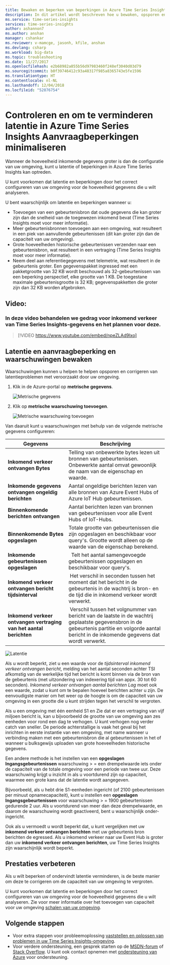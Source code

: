 ```yaml
---
title: Bewaken en beperken van beperkingen in Azure Time Series Insights | Microsoft Docs
description: In dit artikel wordt beschreven hoe u bewaken, opsporen en oplossen van prestatieproblemen waardoor latentie en beperkingen in Azure Time Series Insights.
ms.service: time-series-insights
services: time-series-insights
author: ashannon7
ms.author: anshan
manager: cshankar
ms.reviewer: v-mamcge, jasonh, kfile, anshan
ms.devlang: csharp
ms.workload: big-data
ms.topic: troubleshooting
ms.date: 11/27/2017
ms.openlocfilehash: e2b68982a855b56d97983460f248ef3040d03d79
ms.sourcegitcommit: b0f39746412c93a48317f985a8365743e5fe1596
ms.translationtype: HT
ms.contentlocale: nl-NL
ms.lasthandoff: 12/04/2018
ms.locfileid: "52876754"
---
```

# <a name="monitor-and-mitigate-throttling-to-reduce-latency-in-azure-time-series-insights"></a>Controleren en om te verminderen latentie in Azure Time Series Insights Aanvraagbeperkingen minimaliseren
Wanneer de hoeveelheid inkomende gegevens groter is dan de configuratie van uw omgeving, kunt u latentie of beperkingen in Azure Time Series Insights kan optreden.

U kunt voorkomen dat latentie en beperkingen door het correct configureren van uw omgeving voor de hoeveelheid gegevens die u wilt analyseren.

U bent waarschijnlijk om latentie en beperkingen wanneer u:

- Toevoegen van een gebeurtenisbron dat oude gegevens die kan groter zijn dan de snelheid van de toegewezen inkomend bevat (Time Series Insights moet voor meer informatie).
- Meer gebeurtenisbronnen toevoegen aan een omgeving, wat resulteert in een piek van aanvullende gebeurtenissen (dit kan groter zijn dan de capaciteit van uw omgeving).
- Grote hoeveelheden historische gebeurtenissen verzenden naar een gebeurtenisbron, wat resulteert in een vertraging (Time Series Insights moet voor meer informatie).
- Neem deel aan referentiegegevens met telemetrie, wat resulteert in de gebeurtenis groter.  Een gegevenspakket ingressed met een pakketgrootte van 32 KB wordt beschouwd als 32-gebeurtenissen van een beperking perspectief, elke grootte van 1 KB. De toegestane maximale gebeurtenisgrootte is 32 KB; gegevenspakketten die groter zijn dan 32 KB worden afgebroken.

## <a name="video"></a>Video: 

### <a name="in-this-video-we-cover-time-series-insights-data-ingress-behavior-and-how-to-plan-for-itbr"></a>In deze video behandelen we gedrag voor inkomend verkeer van Time Series Insights-gegevens en het plannen voor deze.</br>

> [!VIDEO https://www.youtube.com/embed/npeZLAd9lxo]

## <a name="monitor-latency-and-throttling-with-alerts"></a>Latentie en aanvraagbeperking en waarschuwingen bewaken

Waarschuwingen kunnen u helpen te helpen opsporen en corrigeren van latentieproblemen met veroorzaakt door uw omgeving. 

1. Klik in de Azure-portal op **metrische gegevens**. 

   ![Metrische gegevens](media/environment-mitigate-latency/add-metrics.png)

2. Klik op **metrische waarschuwing toevoegen**.  

    ![Metrische waarschuwing toevoegen](media/environment-mitigate-latency/add-metric-alert.png)

Van daaruit kunt u waarschuwingen met behulp van de volgende metrische gegevens configureren:

|Gegevens  |Beschrijving  |
|---------|---------|
|**Inkomend verkeer ontvangen Bytes**     | Telling van onbewerkte bytes lezen uit bronnen van gebeurtenissen. Onbewerkte aantal omvat gewoonlijk de naam van de eigenschap en waarde.  |  
|**Inkomende gegevens ontvangen ongeldig berichten**     | Aantal ongeldige berichten lezen van alle bronnen van Azure Event Hubs of Azure IoT Hub gebeurtenissen.      |
|**Binnenkomende berichten ontvangen**   | Aantal berichten lezen van bronnen van gebeurtenissen voor alle Event Hubs of IoT-Hubs.        |
|**Binnenkomende Bytes opgeslagen**     | Totale grootte van gebeurtenissen die zijn opgeslagen en beschikbaar voor query's. Grootte wordt alleen op de waarde van de eigenschap berekend.        |
|**Inkomende gebeurtenissen opgeslagen**     |   Telt het aantal samengevoegde gebeurtenissen opgeslagen en beschikbaar voor query's.      |
|**Inkomend verkeer ontvangen bericht tijdsinterval**    |  Het verschil in seconden tussen het moment dat het bericht in de gebeurtenis in de wachtrij is bron- en de tijd die in inkomend verkeer wordt verwerkt.      |
|**Inkomend verkeer ontvangen vertraging van het aantal berichten**    |  Verschil tussen het volgnummer van bericht van de laatste in de wachtrij geplaatste gegevensbron in de gebeurtenis partitie en volgorde aantal bericht in de inkomende gegevens dat wordt verwerkt.      |


![Latentie](media/environment-mitigate-latency/latency.png)

Als u wordt beperkt, ziet u een waarde voor de *tijdsinterval inkomend verkeer ontvangen bericht*, melding van het aantal seconden achter TSI afkomstig van de werkelijke tijd het bericht is komt binnen via de bron van de gebeurtenis (met uitzondering van indexering tijd van appx. 30 tot 60 seconden).  *Inkomend verkeer ontvangen aantal berichten Lag* moet ook een waarde, zodat u kunt om te bepalen hoeveel berichten achter u zijn.  De eenvoudigste manier om het weer op de hoogte is om de capaciteit van uw omgeving in een grootte die u kunt strijden tegen het verschil te vergroten.  

Als u een omgeving met één eenheid S1 en Zie dat er een vertraging van vijf miljoen bericht is, kan u bijvoorbeeld de grootte van uw omgeving aan zes eenheden voor rond een dag te verhogen.  U kunt verhogen nog verder catch van sneller.  De periode achterstallige is vaak het geval bij het inrichten in eerste instantie van een omgeving, met name wanneer u verbinding maken met een gebeurtenisbron die al gebeurtenissen in het of wanneer u bulksgewijs uploaden van grote hoeveelheden historische gegevens.

Een andere methode is het instellen van een **opgeslagen Ingangsgebeurtenissen** waarschuwing > = een drempelwaarde iets onder de capaciteit van de totale omgeving voor een periode van twee uur.  Deze waarschuwing krijgt u inzicht in als u voortdurend zijn op capaciteit, waarmee een grote kans dat de latentie wordt aangegeven.  

Bijvoorbeeld, als u hebt drie S1-eenheden ingericht (of 2100 gebeurtenissen per minuut opnamecapaciteit), kunt u instellen een **opgeslagen Ingangsgebeurtenissen** voor waarschuwing > = 1900 gebeurtenissen gedurende 2 uur. Als u voortdurend van meer dan deze drempelwaarde, en daarom de waarschuwing wordt geactiveerd, bent u waarschijnlijk onder-ingericht.  

Ook als u vermoedt u wordt beperkt dat, u kunt vergelijken met uw **inkomend verkeer ontvangen berichten** met uw gebeurtenis bron berichten de egressed.  Als u inkomend verkeer naar uw Event Hub is groter dan uw **inkomend verkeer ontvangen berichten**, uw Time Series Insights zijn waarschijnlijk wordt beperkt.

## <a name="improving-performance"></a>Prestaties verbeteren 
Als u wilt beperken of ondervindt latentie verminderen, is de beste manier om deze te corrigeren om de capaciteit van uw omgeving te vergroten. 

U kunt voorkomen dat latentie en beperkingen door het correct configureren van uw omgeving voor de hoeveelheid gegevens die u wilt analyseren. Zie voor meer informatie over het toevoegen van capaciteit voor uw omgeving [schalen van uw omgeving](time-series-insights-how-to-scale-your-environment.md).

## <a name="next-steps"></a>Volgende stappen
- Voor extra stappen voor probleemoplossing [vaststellen en oplossen van problemen in uw Time Series Insights-omgeving](time-series-insights-diagnose-and-solve-problems.md).
- Voor verdere ondersteuning, een gesprek starten op de [MSDN-forum](https://social.msdn.microsoft.com/Forums/home?forum=AzureTimeSeriesInsights) of [Stack Overflow](https://stackoverflow.com/questions/tagged/azure-timeseries-insights). U kunt ook contact opnemen met [ondersteuning van Azure](https://azure.microsoft.com/support/options/) voor ondersteuning.
